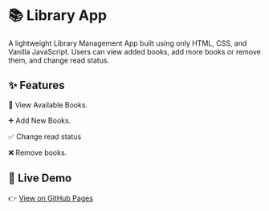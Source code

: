 # 📚 Library App

A lightweight Library Management App built using only HTML, CSS, and Vanilla JavaScript. Users can view added books, add more books or remove them, and change read status.

## ✨ Features

📖 View Available Books.

➕ Add New Books.

✅ Change read status

❌ Remove books.

## 🔗 Live Demo

👉 [View on GitHub Pages](https://ikonyx.github.io/library/)
